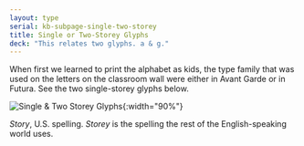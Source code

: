 ```yaml
---
layout: type
serial: kb-subpage-single-two-storey
title: Single or Two-Storey Glyphs
deck: "This relates two glyphs. a & g."
---
```


When first we learned to print the alphabet as kids, the type family that was used on the letters on the classroom wall were either in Avant Garde or in Futura. See the two single-storey glyphs below.

![Single & Two Storey Glyphs]({{site.url}}/svg/kb/single-two-storey.svg){:width="90%"}

<span class="footnote">*Story*, U.S. spelling. *Storey* is the spelling the rest of the English-speaking world uses.</span>
